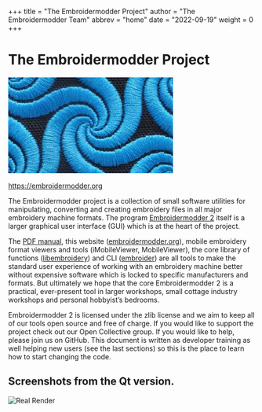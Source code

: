 +++
title = "The Embroidermodder Project"
author = "The Embroidermodder Team"
abbrev = "home"
date = "2022-09-19"
weight = 0
+++

# The Embroidermodder Project

![texture spirals](images/texture-spirals.png)

https://embroidermodder.org

The Embroidermodder project is a collection of small software utilities for manipulating, converting and creating embroidery files in all major embroidery machine formats. The program [Embroidermodder 2](https://github.com/embroidermodder/Embroidermodder) itself is a larger graphical user interface (GUI) which is at the heart of the project. 

The [PDF manual](https://embroidermodder.org/docs/content/docs/embroidermodder_manual.pdf), this website ([embroidermodder.org](https://embroidermodder.org)), mobile embroidery format viewers and tools (iMobileViewer, MobileViewer), the core library of functions ([libembroidery](https://github.com/embroidermodder/libembroidery)) and CLI ([embroider](https://github.com/embroidermodder/libembroidery)) are all tools to make the standard user experience of working with an embroidery machine better without expensive software which is locked to specific manufacturers and formats. But ultimately we hope that the core Embroidermodder 2 is a practical, ever-present tool in larger workshops, small cottage industry workshops and personal hobbyist’s bedrooms. 

Embroidermodder 2 is licensed under the zlib license and we aim to keep all of our tools open source and free of charge. If you would like to support the project check out our Open Collective group. If you would like to help, please join us on GitHub. This document is written as developer training as well helping new users (see the last sections) so this is the place to learn how to start changing the code.

## Screenshots from the Qt version.

![Real Render](images/features-realrender-2.png)
